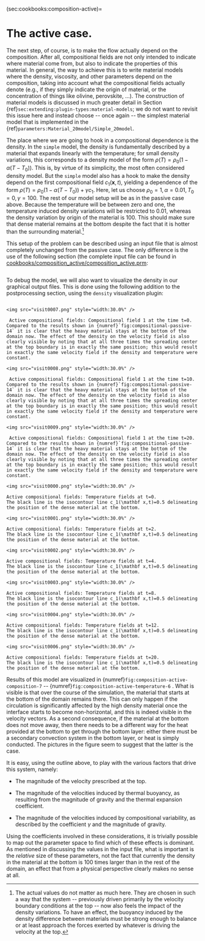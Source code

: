 (sec:cookbooks:composition-active)=
# The active case.

The next step, of course, is to make the flow actually depend on the
composition. After all, compositional fields are not only intended to indicate
where material come from, but also to indicate the properties of this
material. In general, the way to achieve this is to write material models
where the density, viscosity, and other parameters depend on the composition,
taking into account what the compositional fields actually denote (e.g., if
they simply indicate the origin of material, or the concentration of things
like olivine, perovskite, ...). The construction of material models is
discussed in much greater detail in Section {ref}`sec:extending:plugin-types:material-models`;
we do not want to revisit this issue here and instead choose -- once
again -- the simplest material model that is implemented in the
{ref}`parameters:Material_20model/Simple_20model`.

The place where we are going to hook in a compositional dependence is the
density. In the `simple` model, the density is fundamentally described by a
material that expands linearly with the temperature; for small density
variations, this corresponds to a density model of the form
$\rho(T)=\rho_0(1-\alpha(T-T_0))$. This is, by virtue of its simplicity, the
most often considered density model. But the `simple` model also has a hook to
make the density depend on the first compositional field $c_1(\mathbf
x,t)$, yielding a dependence of the form
$\rho(T)=\rho_0(1-\alpha(T-T_0))+\gamma c_1$. Here, let us choose $\rho_0=1,
\alpha=0.01, T_0=0, \gamma=100$. The rest of our model setup will be as in the
passive case above. Because the temperature will be between zero and one, the
temperature induced density variations will be restricted to 0.01, whereas the
density variation by origin of the material is 100. This should make sure that
dense material remains at the bottom despite the fact that it is hotter than
the surrounding material.[^footnote1]

This setup of the problem can be described using an input file that is almost
completely unchanged from the passive case. The only difference is the use of
the following section (the complete input file can be found in
[cookbooks/composition_active/composition_active.prm](https://www.github.com/geodynamics/aspect/blob/main/cookbooks/composition_active/composition_active.prm):

```{literalinclude} active.part.prm
```

To debug the model, we will also want to visualize the density in our
graphical output files. This is done using the following addition to the
postprocessing section, using the `density` visualization plugin:

```{literalinclude} postprocess.part.prm
```

```{figure-md} fig:composition-active-composition-7
<img src="visit0007.png" style="width:30.0%" />

 Active compositional fields: Compositional field 1 at the time t=0. Compared to the results shown in {numref}`fig:compositional-passive-14` it is clear that the heavy material stays at the bottom of the domain now. The effect of the density on the velocity field is also clearly visible by noting that at all three times the spreading center at the top boundary is in exactly the same position; this would result in exactly the same velocity field if the density and temperature were constant.
```

```{figure-md} fig:composition-active-composition-8
<img src="visit0008.png" style="width:30.0%" />

 Active compositional fields: Compositional field 1 at the time t=10. Compared to the results shown in {numref}`fig:compositional-passive-14` it is clear that the heavy material stays at the bottom of the domain now. The effect of the density on the velocity field is also clearly visible by noting that at all three times the spreading center at the top boundary is in exactly the same position; this would result in exactly the same velocity field if the density and temperature were constant.
```

```{figure-md} fig:composition-active-composition-9
<img src="visit0009.png" style="width:30.0%" />

 Active compositional fields: Compositional field 1 at the time t=20. Compared to the results shown in {numref}`fig:compositional-passive-14` it is clear that the heavy material stays at the bottom of the domain now. The effect of the density on the velocity field is also clearly visible by noting that at all three times the spreading center at the top boundary is in exactly the same position; this would result in exactly the same velocity field if the density and temperature were constant.
```


```{figure-md} fig:composition-active-temperature-0
<img src="visit0000.png" style="width:30.0%" />

Active compositional fields: Temperature fields at t=0.
The black line is the isocontour line c_1(\mathbf x,t)=0.5 delineating the position of the dense material at the bottom.
```

```{figure-md} fig:composition-active-temperature-1
<img src="visit0001.png" style="width:30.0%" />

Active compositional fields: Temperature fields at t=2.
The black line is the isocontour line c_1(\mathbf x,t)=0.5 delineating the position of the dense material at the bottom.
```

```{figure-md} fig:composition-active-temperature-2
<img src="visit0002.png" style="width:30.0%" />

Active compositional fields: Temperature fields at t=4.
The black line is the isocontour line c_1(\mathbf x,t)=0.5 delineating the position of the dense material at the bottom.
```

```{figure-md} fig:composition-active-temperature-3
<img src="visit0003.png" style="width:30.0%" />

Active compositional fields: Temperature fields at t=8.
The black line is the isocontour line c_1(\mathbf x,t)=0.5 delineating the position of the dense material at the bottom.
```

```{figure-md} fig:composition-active-temperature-4
<img src="visit0004.png" style="width:30.0%" />

Active compositional fields: Temperature fields at t=12.
The black line is the isocontour line c_1(\mathbf x,t)=0.5 delineating the position of the dense material at the bottom.
```

```{figure-md} fig:composition-active-temperature-6
<img src="visit0006.png" style="width:30.0%" />

Active compositional fields: Temperature fields at t=20.
The black line is the isocontour line c_1(\mathbf x,t)=0.5 delineating the position of the dense material at the bottom.
```

Results of this model are visualized in {numref}`fig:composition-active-composition-7` --
{numref}`fig:composition-active-temperature-6` . What is
visible is that over the course of the simulation, the material that starts at
the bottom of the domain remains there. This can only happen if the
circulation is significantly affected by the high density material once the
interface starts to become non-horizontal, and this is indeed visible in the
velocity vectors. As a second consequence, if the material at the bottom does
not move away, then there needs to be a different way for the heat provided at
the bottom to get through the bottom layer: either there must be a secondary
convection system in the bottom layer, or heat is simply conducted. The
pictures in the figure seem to suggest that the latter is the case.

It is easy, using the outline above, to play with the various factors that
drive this system, namely:

-   The magnitude of the velocity prescribed at the top.

-   The magnitude of the velocities induced by thermal buoyancy, as resulting
    from the magnitude of gravity and the thermal expansion coefficient.

-   The magnitude of the velocities induced by compositional variability, as
    described by the coefficient $\gamma$ and the magnitude of gravity.

Using the coefficients involved in these considerations, it is trivially
possible to map out the parameter space to find which of these effects is
dominant. As mentioned in discussing the values in the input file, what is
important is the *relative* size of these parameters, not the fact that
currently the density in the material at the bottom is 100 times larger than
in the rest of the domain, an effect that from a physical perspective clearly
makes no sense at all.

[^footnote1]: The actual values do not matter as much here. They are chosen in such a
way that the system -- previously driven primarily by the velocity
boundary conditions at the top -- now also feels the impact of the
density variations. To have an effect, the buoyancy induced by the density
difference between materials must be strong enough to balance or at least
approach the forces exerted by whatever is driving the velocity at the top.
